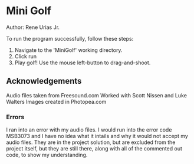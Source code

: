 # Mini Golf

Author: Rene Urias Jr.

To run the program successfully, follow these steps:

1. Navigate to the 'MiniGolf' working directory.
2. Click run
3. Play golf! Use the mouse left-button to drag-and-shoot.

## Acknowledgements

Audio files taken from Freesound.com
Worked with Scott Nissen and Luke Walters
Images created in Photopea.com 

### Errors

I ran into an error with my audio files. I would run into the error code MSB3073 and I have no idea what it intails and why it would not accept my audio files. They are in the project solution, but are excluded from the project itself, but they are still there, along with all of the commented out code, to show my understanding. 